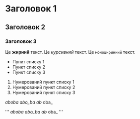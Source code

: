 # Заголовок 1
## Заголовок 2
### Заголовок 3

Це **жирний** текст.
Це _курсивний_ текст.
Це `моноширинний` текст.


- Пункт списку 1
- Пункт списку 2
- Пункт списку 3

1. Нумерований пункт списку 1
2. Нумерований пункт списку 2
3. Нумерований пункт списку 3


_aboba_
_abo_ba_
_ab_ oba_


'''
_aboba_
_abo_ba_
_ab_ oba_
'''
